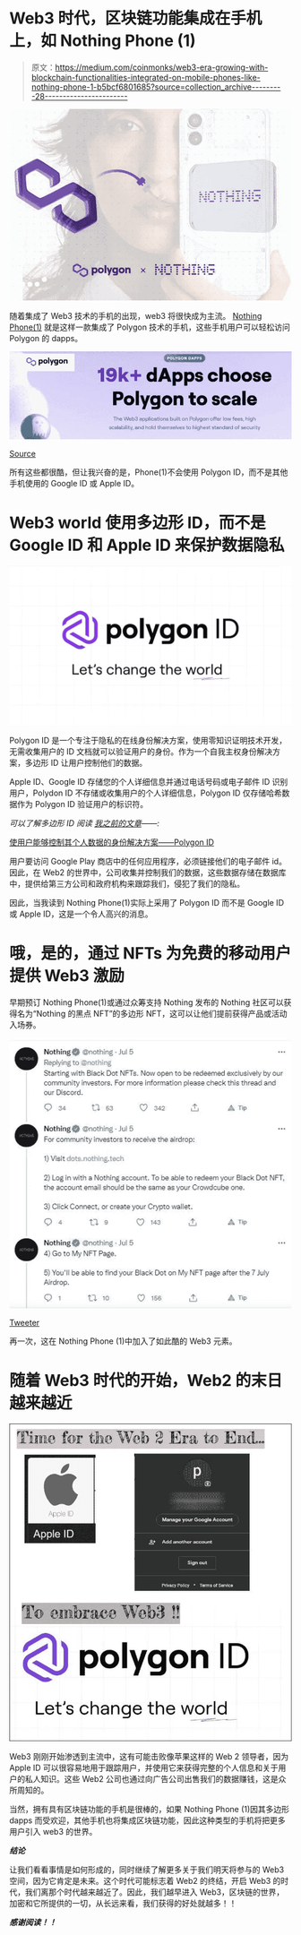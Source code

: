 # Web3 时代，区块链功能集成在手机上，如 Nothing Phone (1)

> 原文：<https://medium.com/coinmonks/web3-era-growing-with-blockchain-functionalities-integrated-on-mobile-phones-like-nothing-phone-1-b5bcf6801685?source=collection_archive---------28----------------------->

![](img/12c1485c9f2a6732ce36deea998385a3.png)

随着集成了 Web3 技术的手机的出现，web3 将很快成为主流。 [Nothing Phone(1)](https://decrypt.co/104464/much-ado-about-nothing-why-polygon-is-making-a-web3-push-into-mobile) 就是这样一款集成了 Polygon 技术的手机，这些手机用户可以轻松访问 Polygon 的 dapps。

![](img/c95d2007a67934c7e15eb7ccaacbf2c5.png)

[Source](https://polygon.technology/ecosystem)

所有这些都很酷，但让我兴奋的是，Phone(1)不会使用 Polygon ID，而不是其他手机使用的 Google ID 或 Apple ID。

# Web3 world 使用多边形 ID，而不是 Google ID 和 Apple ID 来保护数据隐私

![](img/703f614a9db8ce3b24071efa549ee802.png)

Polygon ID 是一个专注于隐私的在线身份解决方案，使用零知识证明技术开发，无需收集用户的 ID 文档就可以验证用户的身份。作为一个自我主权身份解决方案，多边形 ID 让用户控制他们的数据。

Apple ID、Google ID 存储您的个人详细信息并通过电话号码或电子邮件 ID 识别用户，Polydon ID 不存储或收集用户的个人详细信息，Polygon ID 仅存储哈希数据作为 Polygon ID 验证用户的标识符。

*可以了解多边形 ID 阅读* [*我之前的文章*](/coinmonks/a-identity-solution-that-empowers-users-with-control-over-their-personal-data-polygon-id-fe951f595eb)*——:*

[使用户能够控制其个人数据的身份解决方案——Polygon ID](/coinmonks/a-identity-solution-that-empowers-users-with-control-over-their-personal-data-polygon-id-fe951f595eb)

用户要访问 Google Play 商店中的任何应用程序，必须链接他们的电子邮件 id。因此，在 Web2 的世界中，公司收集并控制我们的数据，这些数据存储在数据库中，提供给第三方公司和政府机构来跟踪我们，侵犯了我们的隐私。

因此，当我读到 Nothing Phone(1)实际上采用了 Polygon ID 而不是 Google ID 或 Apple ID，这是一个令人高兴的消息。

# 哦，是的，通过 NFTs 为免费的移动用户提供 Web3 激励

早期预订 Nothing Phone(1)或通过众筹支持 Nothing 发布的 Nothing 社区可以获得名为“Nothing 的黑点 NFT”的多边形 NFT，这可以让他们提前获得产品或活动入场券。

![](img/9add7accdcde6bddd05ec8972f1f4bb4.png)

[Tweeter](https://twitter.com/nothing/status/1544328306090295298)

再一次，这在 Nothing Phone (1)中加入了如此酷的 Web3 元素。

# 随着 Web3 时代的开始，Web2 的末日越来越近

![](img/f1f436832e4dec074afa8d0adba133c4.png)

Web3 刚刚开始渗透到主流中，这有可能击败像苹果这样的 Web 2 领导者，因为 Apple ID 可以很容易地用于跟踪用户，并使用它来获得完整的个人信息和关于用户的私人知识。这些 Web2 公司也通过向广告公司出售我们的数据赚钱，这是众所周知的。

当然，拥有具有区块链功能的手机是很棒的，如果 Nothing Phone (1)因其多边形 dapps 而受欢迎，其他手机也将集成区块链功能，因此这种类型的手机将把更多用户引入 web3 的世界。

***结论***

让我们看看事情是如何形成的，同时继续了解更多关于我们明天将参与的 Web3 空间，因为它肯定是未来。这个时代可能标志着 Web2 的终结，开启 Web3 的时代，我们离那个时代越来越近了。因此，我们越早进入 Web3，区块链的世界，加密和它所提供的一切，从长远来看，我们获得的好处就越多！！

***感谢阅读！！***